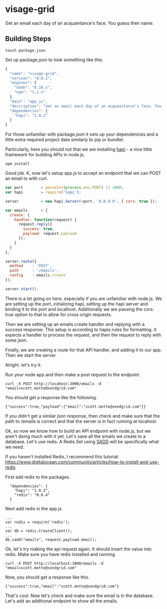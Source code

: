 # visage-grid

Get an email each day of an acquaintance's face. You guess their name.

## Building Steps

```
touch package.json
```

Set up package.json to look something like this.

```javascript
{
  "name": "visage-grid",
  "version": "0.0.1",
  "engines": {
    "node": "0.10.x",
    "npm": "1.2.x"
  },
  "main": "app.js",
  "description": "Get an email each day of an acquaintance's face. You guess their name.",
  "dependencies": {
    "hapi": "1.8.2"
  }
}
```

For those unfamiliar with package.json it sets up your dependencies and a little extra required project data similarly to pip or bundler.

Particularly, here you should not that we are installing [hapi](http://spumko.github.io/) - a nice little framework for building APIs in node.js.

```
npm install
```

Good job. K, now let's setup app.js to accept an endpoint that we can POST an email to with curl.

```javascript
var port        = parseInt(process.env.PORT) || 3000;
var hapi        = require('hapi');

server          = new hapi.Server(+port, '0.0.0.0', { cors: true });

var emails      = {
  create: {
    handler: function(request) {
      request.reply({
        success: true,
        payload: request.payload
      });
    }
  }
};

server.route({
  method    : 'POST',
  path      : '/emails',
  config    : emails.create
});

server.start();
```

There is a lot going on here, especially if you are unfamiliar with node.js. We are setting up the port, initializing hapi, setting up the hapi server and binding it to the port and localhost. Additionally we are passing the cors: true option to that to allow for cross origin requests. 

Then we are setting up an emails.create handler and replying with a success response. This setup is according to hapis rules for formatting. It expects a handler to process the request, and then the request to reply with some json.

Finally, we are creating a route for that API handler, and adding it to our app. Then we start the server.

Alright. let's try it.

Run your node app and then make a post request to the endpoint.

```
curl -X POST http://locahost:3000/emails -d "email=scott.motte@sendgrid.com"
```

You should get a response like the following.

```
{"success":true,"payload":{"email":"scott.motte@sendgrid.com"}}
```

If you didn't get a similar json response, then check and make sure that the path to /emails is correct and that the server is in fact running at locahost.

Ok, so now we know how to build an API endpoint with node.js, but we aren't doing much with it yet. Let's save all the emails we create to a database. Let's use redis. A Redis Set using [SADD](http://redis.io/commands/sadd) will be specifically what we need.

If you haven't installed Redis, I recommend this tutorial: https://www.digitalocean.com/community/articles/how-to-install-and-use-redis

First add redis to the packages.

```
  "dependencies": {
    "hapi": "1.8.2",
    "redis": "0.8.4"
  }
```

Next add redis in the app.js.

```
...
var redis = require('redis');
...
var db = redis.CreateClient();
...
db.sadd("emails", request.payload.email);
```

Ok, let's try making the api request again. It should insert the value into redis. Make sure you have redis installed and running.

```
curl -X POST http://localhost:3000/emails -d "email=scott.motte@sendgrid.com"
```

Now, you should get a response like this.

```
{"success":true,"email":"scott.motte@sendgrid.com"}
```

That's cool. Now let's check and make sure the email is in the database. Let's add an additional endpoint to show all the emails.


